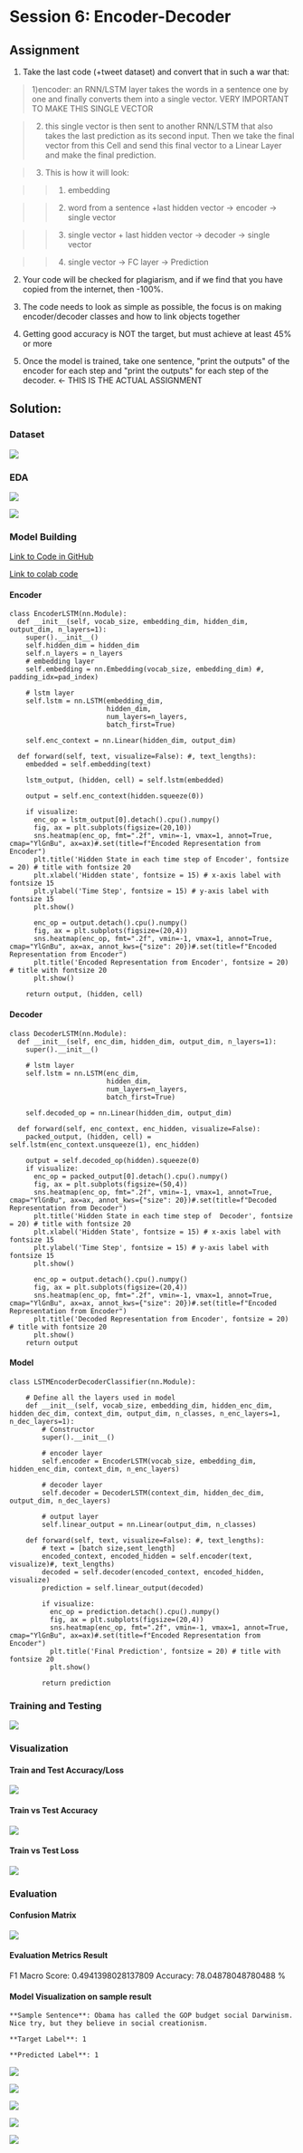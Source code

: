 # Session 6: Encoder-Decoder

## Assignment

1) Take the last code  (+tweet dataset) and convert that in such a war that:

> 1)encoder: an RNN/LSTM layer takes the words in a sentence one by one and finally converts them into a single vector. VERY IMPORTANT TO MAKE THIS SINGLE VECTOR

> 2) this single vector is then sent to another RNN/LSTM that also takes the last prediction as its second input. Then we take the final vector from this Cell
and send this final vector to a Linear Layer and make the final prediction. 

> 3) This is how it will look:

>> 1) embedding

>> 2) word from a sentence +last hidden vector -> encoder -> single vector

>> 3) single vector + last hidden vector -> decoder -> single vector

>> 4) single vector -> FC layer -> Prediction

2) Your code will be checked for plagiarism, and if we find that you have copied from the internet, then -100%. 

3) The code needs to look as simple as possible, the focus is on making encoder/decoder classes and how to link objects together

4) Getting good accuracy is NOT the target, but must achieve at least 45% or more

5) Once the model is trained, take one sentence, "print the outputs" of the encoder for each step and "print the outputs" for each step of the decoder. ← THIS IS THE ACTUAL ASSIGNMENT

## Solution:

### Dataset

![](https://raw.githubusercontent.com/garima-mahato/END2/main/Session6-GRUs%2CSeq2SeqandIntroductiontoAttentionMechanism/assets/dataset.PNG)

### EDA

![](https://raw.githubusercontent.com/garima-mahato/END2/main/Session6-GRUs%2CSeq2SeqandIntroductiontoAttentionMechanism/assets/eda1.PNG)

![](https://raw.githubusercontent.com/garima-mahato/END2/main/Session6-GRUs%2CSeq2SeqandIntroductiontoAttentionMechanism/assets/eda2.PNG)

### Model Building

[Link to Code in GitHub](https://github.com/garima-mahato/END2/blob/main/Session6-GRUs%2CSeq2SeqandIntroductiontoAttentionMechanism/Session6_LSTM_Encoder_Decoder.ipynb)

[Link to colab code](https://githubtocolab.com/garima-mahato/END2/blob/main/Session6-GRUs%2CSeq2SeqandIntroductiontoAttentionMechanism/Session6_LSTM_Encoder_Decoder.ipynb)

#### Encoder

```
class EncoderLSTM(nn.Module):
  def __init__(self, vocab_size, embedding_dim, hidden_dim, output_dim, n_layers=1):
    super().__init__()
    self.hidden_dim = hidden_dim
    self.n_layers = n_layers
    # embedding layer
    self.embedding = nn.Embedding(vocab_size, embedding_dim) #, padding_idx=pad_index)

    # lstm layer
    self.lstm = nn.LSTM(embedding_dim, 
                        hidden_dim,
                        num_layers=n_layers,
                        batch_first=True)
    
    self.enc_context = nn.Linear(hidden_dim, output_dim)

  def forward(self, text, visualize=False): #, text_lengths):
    embedded = self.embedding(text)
    
    lstm_output, (hidden, cell) = self.lstm(embedded)
    
    output = self.enc_context(hidden.squeeze(0))
    
    if visualize:
      enc_op = lstm_output[0].detach().cpu().numpy()
      fig, ax = plt.subplots(figsize=(20,10)) 
      sns.heatmap(enc_op, fmt=".2f", vmin=-1, vmax=1, annot=True, cmap="YlGnBu", ax=ax)#.set(title=f"Encoded Representation from Encoder")
      plt.title('Hidden State in each time step of Encoder', fontsize = 20) # title with fontsize 20
      plt.xlabel('Hidden state', fontsize = 15) # x-axis label with fontsize 15
      plt.ylabel('Time Step', fontsize = 15) # y-axis label with fontsize 15
      plt.show()

      enc_op = output.detach().cpu().numpy()
      fig, ax = plt.subplots(figsize=(20,4)) 
      sns.heatmap(enc_op, fmt=".2f", vmin=-1, vmax=1, annot=True, cmap="YlGnBu", ax=ax, annot_kws={"size": 20})#.set(title=f"Encoded Representation from Encoder")
      plt.title('Encoded Representation from Encoder', fontsize = 20) # title with fontsize 20
      plt.show()

    return output, (hidden, cell)
```

#### Decoder

```
class DecoderLSTM(nn.Module):
  def __init__(self, enc_dim, hidden_dim, output_dim, n_layers=1):
    super().__init__()

    # lstm layer
    self.lstm = nn.LSTM(enc_dim, 
                        hidden_dim,
                        num_layers=n_layers,
                        batch_first=True)
    
    self.decoded_op = nn.Linear(hidden_dim, output_dim)
  
  def forward(self, enc_context, enc_hidden, visualize=False): 
    packed_output, (hidden, cell) = self.lstm(enc_context.unsqueeze(1), enc_hidden)
    
    output = self.decoded_op(hidden).squeeze(0)
    if visualize:
      enc_op = packed_output[0].detach().cpu().numpy()
      fig, ax = plt.subplots(figsize=(50,4)) 
      sns.heatmap(enc_op, fmt=".2f", vmin=-1, vmax=1, annot=True, cmap="YlGnBu", ax=ax, annot_kws={"size": 20})#.set(title=f"Decoded Representation from Decoder")
      plt.title('Hidden State in each time step of  Decoder', fontsize = 20) # title with fontsize 20
      plt.xlabel('Hidden State', fontsize = 15) # x-axis label with fontsize 15
      plt.ylabel('Time Step', fontsize = 15) # y-axis label with fontsize 15
      plt.show()

      enc_op = output.detach().cpu().numpy()
      fig, ax = plt.subplots(figsize=(20,4)) 
      sns.heatmap(enc_op, fmt=".2f", vmin=-1, vmax=1, annot=True, cmap="YlGnBu", ax=ax, annot_kws={"size": 20})#.set(title=f"Encoded Representation from Encoder")
      plt.title('Decoded Representation from Encoder', fontsize = 20) # title with fontsize 20
      plt.show()
    return output
```

#### Model

```
class LSTMEncoderDecoderClassifier(nn.Module):
    
    # Define all the layers used in model
    def __init__(self, vocab_size, embedding_dim, hidden_enc_dim, hidden_dec_dim, context_dim, output_dim, n_classes, n_enc_layers=1, n_dec_layers=1):
        # Constructor
        super().__init__()

        # encoder layer
        self.encoder = EncoderLSTM(vocab_size, embedding_dim, hidden_enc_dim, context_dim, n_enc_layers)

        # decoder layer
        self.decoder = DecoderLSTM(context_dim, hidden_dec_dim, output_dim, n_dec_layers)

        # output layer
        self.linear_output = nn.Linear(output_dim, n_classes)

    def forward(self, text, visualize=False): #, text_lengths):
        # text = [batch size,sent_length]
        encoded_context, encoded_hidden = self.encoder(text, visualize)#, text_lengths)
        decoded = self.decoder(encoded_context, encoded_hidden, visualize)
        prediction = self.linear_output(decoded)

        if visualize:
          enc_op = prediction.detach().cpu().numpy()
          fig, ax = plt.subplots(figsize=(20,4)) 
          sns.heatmap(enc_op, fmt=".2f", vmin=-1, vmax=1, annot=True, cmap="YlGnBu", ax=ax)#.set(title=f"Encoded Representation from Encoder")
          plt.title('Final Prediction', fontsize = 20) # title with fontsize 20
          plt.show()
        
        return prediction
```

### Training and Testing

![](https://raw.githubusercontent.com/garima-mahato/END2/main/Session6-GRUs%2CSeq2SeqandIntroductiontoAttentionMechanism/assets/training.PNG)

### Visualization

#### Train and Test Accuracy/Loss

![](https://raw.githubusercontent.com/garima-mahato/END2/main/Session6-GRUs%2CSeq2SeqandIntroductiontoAttentionMechanism/assets/train_test_acc_loss_comp.PNG)

#### Train vs Test Accuracy

![](https://raw.githubusercontent.com/garima-mahato/END2/main/Session6-GRUs%2CSeq2SeqandIntroductiontoAttentionMechanism/assets/train_test_acc.PNG)

#### Train vs Test Loss

![](https://raw.githubusercontent.com/garima-mahato/END2/main/Session6-GRUs%2CSeq2SeqandIntroductiontoAttentionMechanism/assets/train_test_loss.PNG)


### Evaluation

#### Confusion Matrix

![](https://raw.githubusercontent.com/garima-mahato/END2/main/Session6-GRUs%2CSeq2SeqandIntroductiontoAttentionMechanism/assets/conf_matrix.PNG)

#### Evaluation Metrics Result

F1 Macro Score: 0.4941398028137809
Accuracy: 78.04878048780488 %

#### Model Visualization on sample result

```
**Sample Sentence**: Obama has called the GOP budget social Darwinism. Nice try, but they believe in social creationism.

**Target Label**: 1

**Predicted Label**: 1
```

![](https://raw.githubusercontent.com/garima-mahato/END2/main/Session6-GRUs%2CSeq2SeqandIntroductiontoAttentionMechanism/assets/enc1.PNG)

![](https://raw.githubusercontent.com/garima-mahato/END2/main/Session6-GRUs%2CSeq2SeqandIntroductiontoAttentionMechanism/assets/enc2.PNG)

![](https://raw.githubusercontent.com/garima-mahato/END2/main/Session6-GRUs%2CSeq2SeqandIntroductiontoAttentionMechanism/assets/dec1.PNG)

![](https://raw.githubusercontent.com/garima-mahato/END2/main/Session6-GRUs%2CSeq2SeqandIntroductiontoAttentionMechanism/assets/dec2.PNG)

![](https://raw.githubusercontent.com/garima-mahato/END2/main/Session6-GRUs%2CSeq2SeqandIntroductiontoAttentionMechanism/assets/pred.PNG)


